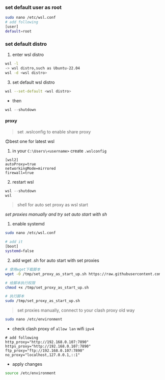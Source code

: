 ### set default user as root

```bash
sudo nano /etc/wsl.conf
# add following
[user]
default=root
```
### set default distro 

1. enter wsl distro
```bash
wsl -l
-> wsl distro,such as Ubuntu-22.04
wsl -d <wsl distro>
```
3. set default wsl distro
```bash
wsl --set-default <wsl distro>
```
- then
```powershell
wsl --shutdown
```

#### proxy

> set .wslconfig to enable share proxy 

😊best one for latest wsl
1. in your `C:\Users\<username>` create `.wslconfig`
```text
[wsl2] 
autoProxy=true
networkingMode=mirrored
firewall=true
```
2. restart wsl 
```powershell
wsl --shutdown 
wsl
```
 
> shell for auto set proxy as wsl start

_set proxies manually and try set auto start with sh_
1. enable systemd
```bash
sudo nano /etc/wsl.conf

# add it 
[boot]
systemd=false
```
2. add wget .sh for auto start with set proxies
```bash
# 使用wget下载脚本
wget -O /tmp/set_proxy_as_start_up.sh https://raw.githubusercontent.com/Atticuszz/PyGizmoKit/main/scripts/set_proxy_as_start_up.sh

# 给脚本执行权限
chmod +x /tmp/set_proxy_as_start_up.sh

# 执行脚本
sudo /tmp/set_proxy_as_start_up.sh

```


>set proxies manually, connect to your clash proxy old way 

```bash
sudo nano /etc/environment
```

- check clash proxy of `allow lan` wifi `ipv4`

```
# add following
http_proxy="http://192.168.0.107:7890"
https_proxy="http://192.168.0.107:7890"
ftp_proxy="ftp://192.168.0.107:7890"
no_proxy="localhost,127.0.0.1,::1"
```

- apply changes

```bash
source /etc/environment
```

